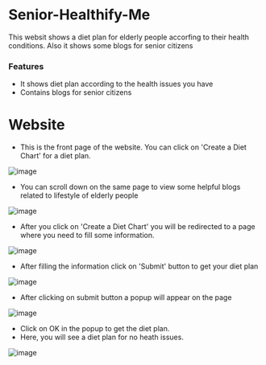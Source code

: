 # Senior-Healthify-Me
This websit shows a diet plan for elderly people accorfing to their health conditions. 
Also it shows some blogs for senior citizens

### Features

- It shows diet plan according to the health issues you have
- Contains blogs for senior citizens

# Website

- This is the front page of the website. You can click on 'Create a Diet Chart' for a diet plan.

![image](https://user-images.githubusercontent.com/109656921/208291777-f7a3a453-a935-4e4a-9285-99e8da3c2d81.png)

- You can scroll down on the same page to view some helpful blogs related to lifestyle of elderly people

![image](https://user-images.githubusercontent.com/109656921/208291786-dc9a71da-047d-4066-8e0a-97c7f2384be0.png)

- After you click on 'Create a Diet Chart' you will be redirected to a page where you need to fill some information.

![image](https://user-images.githubusercontent.com/109656921/208291804-bfba61eb-8a47-44e7-a78c-22b8eb59087d.png)

- After filling the information click on 'Submit' button to get your diet plan

![image](https://user-images.githubusercontent.com/109656921/208291813-b8412a4b-3ee1-4b55-9221-a8758e1730e5.png)

- After clicking on submit button a popup will appear on the page

![image](https://user-images.githubusercontent.com/109656921/208291825-d4dfbd90-3f48-4a8f-bd23-5d7d7d728a50.png)

- Click on OK in the popup to get the diet plan.
- Here, you will see a diet plan for no heath issues.

![image](https://user-images.githubusercontent.com/109656921/208291843-e69cc6ae-6b34-48c0-93bc-ae887d63bf10.png)
